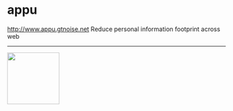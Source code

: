 appu
====

http://www.appu.gtnoise.net
Reduce personal information footprint across web

<hr>
<a href="http://datatransparencylab.org">
<img width="120px" height="120px" src="http://datatransparencylab.github.io/images/badge.png"/>
</a>
